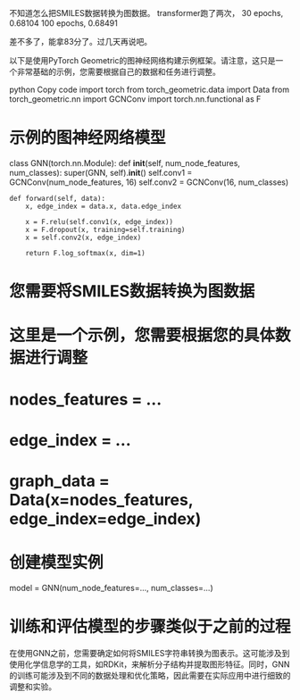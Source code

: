 不知道怎么把SMILES数据转换为图数据。
transformer跑了两次，
30 epochs, 0.68104
100 epochs, 0.68491

差不多了，能拿83分了。过几天再说吧。










以下是使用PyTorch Geometric的图神经网络构建示例框架。请注意，这只是一个非常基础的示例，您需要根据自己的数据和任务进行调整。

python
Copy code
import torch
from torch_geometric.data import Data
from torch_geometric.nn import GCNConv
import torch.nn.functional as F

# 示例的图神经网络模型
class GNN(torch.nn.Module):
    def __init__(self, num_node_features, num_classes):
        super(GNN, self).__init__()
        self.conv1 = GCNConv(num_node_features, 16)
        self.conv2 = GCNConv(16, num_classes)

    def forward(self, data):
        x, edge_index = data.x, data.edge_index

        x = F.relu(self.conv1(x, edge_index))
        x = F.dropout(x, training=self.training)
        x = self.conv2(x, edge_index)

        return F.log_softmax(x, dim=1)

# 您需要将SMILES数据转换为图数据
# 这里是一个示例，您需要根据您的具体数据进行调整
# nodes_features = ...
# edge_index = ...
# graph_data = Data(x=nodes_features, edge_index=edge_index)

# 创建模型实例
model = GNN(num_node_features=..., num_classes=...)

# 训练和评估模型的步骤类似于之前的过程
在使用GNN之前，您需要确定如何将SMILES字符串转换为图表示。这可能涉及到使用化学信息学的工具，如RDKit，来解析分子结构并提取图形特征。同时，GNN的训练可能涉及到不同的数据处理和优化策略，因此需要在实际应用中进行细致的调整和实验。



